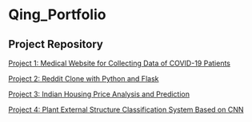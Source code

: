 # Qing_Portfolio

## Project Repository

[Project 1: Medical Website for Collecting Data of COVID-19 Patients](https://github.com/loliamserious/SOEN6841)

[Project 2: Reddit Clone with Python and Flask](https://github.com/loliamserious/FlaskReddit)

[Project 3: Indian Housing Price Analysis and Prediction](https://github.com/loliamserious/SOEN6111-BIG-DATA)

[Project 4: Plant External Structure Classification System Based on CNN](https://github.com/loliamserious/ML-project)
